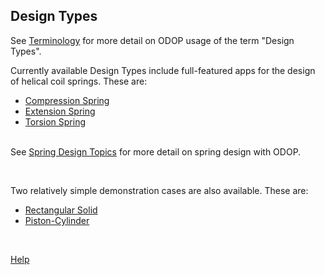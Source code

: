 ## Design Types

See [Terminology](../terminology) for more detail on ODOP usage of the term "Design Types".   

Currently available Design Types include full-featured apps for the design of
helical coil springs.
These are:   

* [Compression Spring](c_spring)   
* [Extension Spring](e_spring)   
* [Torsion Spring](t_spring)   
&nbsp;

See [Spring Design Topics](../SpringDesign) for more detail on spring design with ODOP.   

&nbsp;

Two relatively simple demonstration cases are also available.
These are:   

* [Rectangular Solid](r_solid)   
* [Piston-Cylinder](pcyl)   

&nbsp;

[Help](../)
